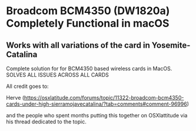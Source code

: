 # Broadcom BCM4350 (DW1820a) Completely Functional in macOS

## Works with all variations of the card in Yosemite-Catalina

Complete solution for for BCM4350 based wireless cards in MacOS. SOLVES ALL ISSUES ACROSS ALL CARDS

All credit goes to: 

Herve (https://osxlatitude.com/forums/topic/11322-broadcom-bcm4350-cards-under-high-sierramojavecatalina/?tab=comments#comment-96996) 

and the people who spent months putting this together on OSXlattitude via his thread dedicated to the topic.
